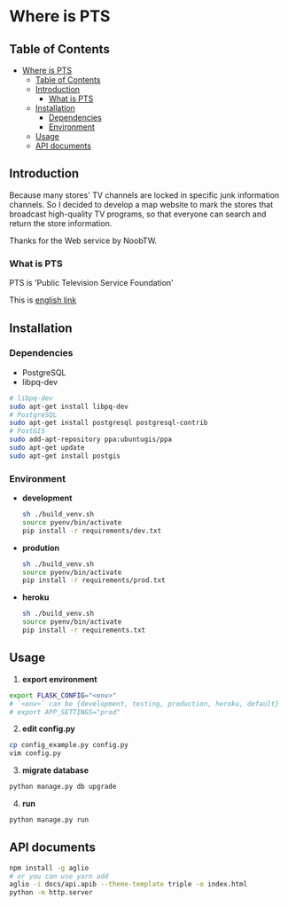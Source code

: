 # Where is PTS

## Table of Contents

- [Where is PTS](#where-is-pts)
  - [Table of Contents](#table-of-contents)
  - [Introduction](#introduction)
    - [What is PTS](#what-is-pts)
  - [Installation](#installation)
    - [Dependencies](#dependencies)
    - [Environment](#environment)
  - [Usage](#usage)
  - [API documents](#api-documents)

## Introduction

Because many stores' TV channels are locked in specific junk information channels. So I decided to develop a map website to mark the stores that broadcast high-quality TV programs, so that everyone can search and return the store information.

Thanks for the Web service by NoobTW.

### What is PTS

PTS is 'Public Television Service Foundation'

This is [english link](http://eng.pts.org.tw/)



## Installation

### Dependencies

* PostgreSQL
* libpq-dev

```bash
# libpq-dev
sudo apt-get install libpq-dev
# PostgreSQL
sudo apt-get install postgresql postgresql-contrib
# PostGIS
sudo add-apt-repository ppa:ubuntugis/ppa
sudo apt-get update
sudo apt-get install postgis
```

### Environment

- **development**

    ```bash
    sh ./build_venv.sh
    source pyenv/bin/activate
    pip install -r requirements/dev.txt
    ```

- **prodution**

    ```bash
    sh ./build_venv.sh
    source pyenv/bin/activate
    pip install -r requirements/prod.txt
    ```

- **heroku**

    ```bash
    sh ./build_venv.sh
    source pyenv/bin/activate
    pip install -r requirements.txt
    ```

## Usage

1. **export environment**

```bash
export FLASK_CONFIG="<env>"
# `<env>` can be {development, testing, production, heroku, default}
# export APP_SETTINGS="prod"
```

2. **edit config.py**

```bash
cp config_example.py config.py
vim config.py
```

3. **migrate database**

```bash
python manage.py db upgrade
```

4. **run**

```bash
python manage.py run
```

## API documents

```sh
npm install -g aglio
# or you can use yarn add
aglio -i docs/api.apib --theme-template triple -o index.html
python -m http.server
```
